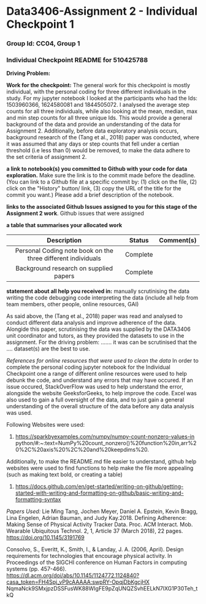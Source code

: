 # Data3406-Assignment 2 - Individual Checkpoint 1 
### Group Id: CC04, Group 1
### Individual Checkpoint README for 510425788

**Driving Problem:**

**Work for the checkpoint:**
The general work for this checkpoint is mostly individual, with the personal coding for three different individuals in the study. For my jupyter notebook I looked at the participants who had the Ids: 1503960366, 1624580081 and 1844505072. I analysed the average step counts for all three individuals, while also looking at the mean, median, max and min step counts for all three unique Ids. This would provide a general background of the data and provide an understanding of the data for Assignment 2. 
Additionally, before data exploratory analysis occurs, background research of the (Tang et al., 2018) paper was conducted, where it was assumed that any days or step counts that fell under a certian threshold (i.e less than 0) would be removed, to make the data adhere to the set criteria of assignment 2. 

**a link to notebook(s) you committed to Github with your code for data exploration.**
Make sure the link is to the commit made before the deadline. (You can link to a Github file at a specific commit by: (1) click on the file, (2) click on the "History" button/ link, (3) copy the URL of the title for the commit you want.)
Please add a brief description of the notebook.

**links to the associated Github Issues assigned to you for this stage of the Assignment 2 work**.
Github issues that were assigned

**a table that summarises your allocated work**

| Description    | Status   | Comment(s)   |
| :---:          | :---:    | :---:        |
| Personal Coding note book on the three different individuals| Complete |              |
| Background research on supplied papers                      | Complete |                  

**statement about all help you received in:**
manually scrutinising the data
writing the code
debugging code
interpreting the data
(include all help from team members, other people, online resources, GAI)

As said above, the (Tang et al., 2018) paper was read and analysed to conduct different data analysis and improve adherence of the data. Alongide this paper, scrutinising the data was supplied by the DATA3406 unit coordinator and tutors, as they provided the datasets to use in the assignment. For the driving problem: ....... it was can be scrutinised that the .... dataset(s) are the best to use. 

_References for online resources that were used to clean the data_
In order to complete the personal coding jupyter notebook for the Individual Checkpoint one a range of different online resources were used to help debunk the code, and understand any errors that may have occured. 
If an issue occured, StackOverFlow was used to help understand the error, alongside the website GeeksforGeeks, to help improve the code. Excel was also used to gain a full oversight of the data, and to just gain a general understanding of the overall structure of the data before any data analysis was used.

Following Websites were used:
1. https://sparkbyexamples.com/numpy/numpy-count-nonzero-values-in python/#:~:text=NumPy%20count_nonzero()%20function%20in,arr%20%2C%20axis%20%2C%20and%20keepdims%20.


Additionally, to make the README.md file easier to understand, github help websites were used to find functions to help make the file more appealing (such as making text bold, or creating a table)
1. https://docs.github.com/en/get-started/writing-on-github/getting-started-with-writing-and-formatting-on-github/basic-writing-and-formatting-syntax

_Papers Used:_
Lie Ming Tang, Jochen Meyer, Daniel A. Epstein, Kevin Bragg, Lina Engelen, Adrian Bauman, and Judy Kay.2018. Defining Adherence: Making Sense of Physical Activity Tracker Data. Proc. ACM Interact. Mob. Wearable Ubiquitous Technol. 2, 1, Article 37 (March 2018), 22 pages. https://doi.org/10.1145/3191769

Consolvo, S., Everitt, K., Smith, I., & Landay, J. A. (2006, April). Design requirements for technologies that encourage physical activity. In Proceedings of the SIGCHI conference on Human Factors in computing systems (pp. 457-466). https://dl.acm.org/doi/abs/10.1145/1124772.1124840?casa_token=FH4Spj_vP9cAAAAA:swpRY-OpqjDbKgcjHX NqmaNck9SMxjpzDSSFusWK88WIgFE9pZqUNQZSvhEELkN7lXG1P30Teh_tkQ










